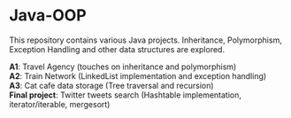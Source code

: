 # Java-OOP
This repository contains various Java projects. 
Inheritance, Polymorphism, Exception Handling and other data structures are explored.

**A1**: Travel Agency (touches on inheritance and polymorphism) <br>
**A2**: Train Network (LinkedList implementation and exception handling) <br>
**A3**: Cat cafe data storage (Tree traversal and recursion) <br>
**Final project**: Twitter tweets search (Hashtable implementation, iterator/iterable, mergesort) <br>

